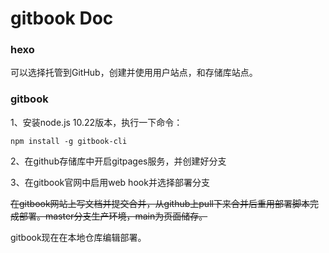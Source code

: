 # gitbook Doc

### hexo

可以选择托管到GitHub，创建并使用用户站点，和存储库站点。

### gitbook

1、安装node.js 10.22版本，执行一下命令：

`npm install -g gitbook-cli`

2、在github存储库中开启gitpages服务，并创建好分支

3、在gitbook官网中启用web hook并选择部署分支

~~在gitbook网站上写文档并提交合并，从github上pull下来合并后重用部署脚本完成部署。master分支生产环境，main为页面储存。~~

gitbook现在在本地仓库编辑部署。